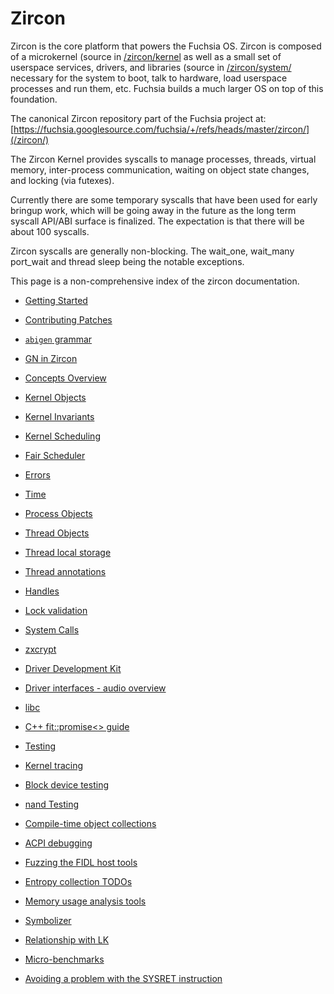# Zircon

Zircon is the core platform that powers the Fuchsia OS.  Zircon is
composed of a microkernel (source in [/zircon/kernel](/zircon/kernel)
as well as a small set of userspace services, drivers, and libraries
(source in [/zircon/system/](/zircon/system) necessary for the system
to boot, talk to hardware, load userspace processes and run them, etc.
Fuchsia builds a much larger OS on top of this foundation.

The canonical Zircon repository part of the Fuchsia project
at: [https://fuchsia.googlesource.com/fuchsia/+/refs/heads/master/zircon/](/zircon/)

The Zircon Kernel provides syscalls to manage processes, threads,
virtual memory, inter-process communication, waiting on object state
changes, and locking (via futexes).

Currently there are some temporary syscalls that have been used for early
bringup work, which will be going away in the future as the long term
syscall API/ABI surface is finalized.  The expectation is that there will
be about 100 syscalls.

Zircon syscalls are generally non-blocking.  The wait_one, wait_many
port_wait and thread sleep being the notable exceptions.

This page is a non-comprehensive index of the zircon documentation.

+ [Getting Started](/docs/development/kernel/getting_started.md)
+ [Contributing Patches](/docs/contribute/contributing.md)
+ [`abigen` grammar](/docs/reference/kernel/grammar.md)
+ [GN in Zircon](/docs/development/build/zircon_gn.md)

+ [Concepts Overview](/docs/concepts/kernel/concepts.md)
+ [Kernel Objects](/docs/concepts/objects/objects.md)
+ [Kernel Invariants](kernel_invariants.md)
+ [Kernel Scheduling](kernel_scheduling.md)
+ [Fair Scheduler](fair_scheduler.md)
+ [Errors](errors.md)
+ [Time](/docs/concepts/objects/time.md)

+ [Process Objects](/docs/concepts/objects/process.md)
+ [Thread Objects](/docs/concepts/objects/thread.md)
+ [Thread local storage](/docs/development/threads/tls.md)
+ [Thread annotations](/docs/development/threads/thread_annotations.md)
+ [Handles](/docs/concepts/objects/handles.md)
+ [Lock validation](lockdep.md)
+ [System Calls](/docs/reference/syscalls/README.md)
+ [zxcrypt](/docs/zircon/zxcrypt.md)

+ [Driver Development Kit](/docs/concepts/drivers/overview.md)
+ [Driver interfaces - audio overview](/docs/zircon/driver_interfaces/audio_overview.md)

+ [libc](/docs/development/languages/c-cpp/libc.md)
+ [C++ fit::promise<> guide](/docs/development/languages/c-cpp/fit_promise_guide.md)

+ [Testing](/docs/development/testing/testing.md)
+ [Kernel tracing](/docs/development/tracing/ktrace.md)
+ [Block device testing](/docs/development/testing/block_device_testing.md)
+ [nand Testing](/docs/development/testing/nand_testing.md)

+ [Compile-time object collections](/docs/development/languages/c-cpp/compile_time_object_collections.md)
+ [ACPI debugging](/docs/development/debugging/acpi.md)
+ [Fuzzing the FIDL host tools](/docs/development/testing/fuzzing_fidl.md)
+ [Entropy collection TODOs](/docs/zircon/entropy_collection_todos.md)
+ [Memory usage analysis tools](/docs/development/memory/memory.md)
+ [Symbolizer](/docs/reference/kernel/symbolizer_markup.md)
+ [Relationship with LK](zx_and_lk.md)
+ [Micro-benchmarks](/docs/development/benchmarking/microbenchmarks.md)
+ [Avoiding a problem with the SYSRET instruction](sysret_problem.md)

